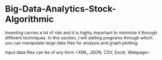 # Big-Data-Analytics-Stock-Algorithmic
Investing carries a lot of risk and it is highly important to minimize it through different techniques. In this section, I will adding programs through which you can manipulate large data files for analysis and graph plotting.

Input data files can be of any form <XML, JSON, CSV, Excel, Webpage> 

